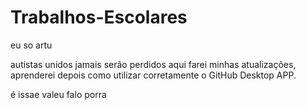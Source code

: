 # Trabalhos-Escolares
eu so artu

autistas unidos jamais serão perdidos
aqui farei minhas atualizações, aprenderei depois como utilizar corretamente o GitHub Desktop APP.
 
 é issae valeu falo porra
